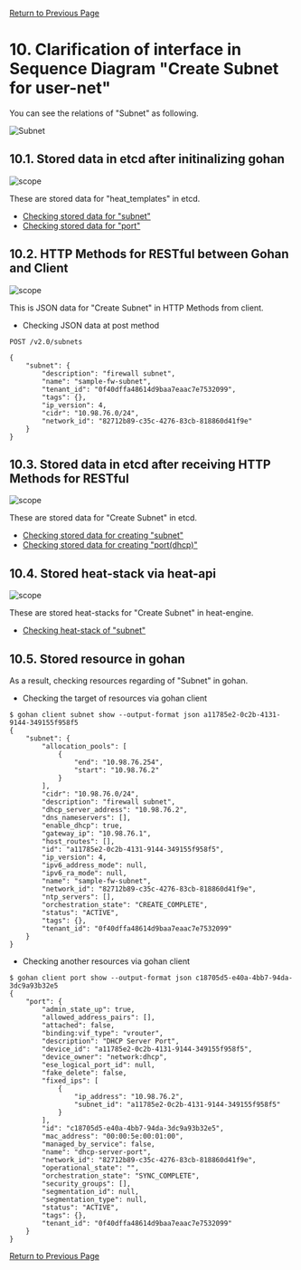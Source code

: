 [Return to Previous Page](00_fire_wall.md)

# 10. Clarification of interface in Sequence Diagram "Create Subnet for user-net"
You can see the relations of "Subnet" as following.

![Subnet](resource/gohan_investigate_for_firewall.011.png)


## 10.1. Stored data in etcd after initinalizing gohan

![scope](../images/ESI_Sequence_diagram.002.png)

These are stored data for "heat_templates" in etcd.

* [Checking stored data for "subnet"](../heat_template/subnet.md)
* [Checking stored data for "port"](../heat_template/port.md)



## 10.2. HTTP Methods for RESTful between Gohan and Client

![scope](../images/ESI_Sequence_diagram.003.png)

This is JSON data for "Create Subnet" in HTTP Methods from client.

* Checking JSON data at post method
```
POST /v2.0/subnets
```
```
{
    "subnet": {
        "description": "firewall subnet",
        "name": "sample-fw-subnet",
        "tenant_id": "0f40dffa48614d9baa7eaac7e7532099",
        "tags": {},
        "ip_version": 4,
        "cidr": "10.98.76.0/24",
        "network_id": "82712b89-c35c-4276-83cb-818860d41f9e"
    }
}
```



## 10.3. Stored data in etcd after receiving HTTP Methods for RESTful

![scope](../images/ESI_Sequence_diagram.004.png)

These are stored data for "Create Subnet" in etcd.

* [Checking stored data for creating "subnet"](stored_in_etcd/CreateSubnet3_01.md)
* [Checking stored data for creating "port(dhcp)"](stored_in_etcd/CreateSubnet3_02.md)



## 10.4. Stored heat-stack via heat-api

![scope](../images/ESI_Sequence_diagram.005.png)

These are stored heat-stacks for "Create Subnet" in heat-engine.

* [Checking heat-stack of "subnet"](heat-stack/CreateSubnet3_01.md)



## 10.5. Stored resource in gohan
As a result, checking resources regarding of "Subnet" in gohan.

* Checking the target of resources via gohan client
```
$ gohan client subnet show --output-format json a11785e2-0c2b-4131-9144-349155f958f5
{
    "subnet": {
        "allocation_pools": [
            {
                "end": "10.98.76.254",
                "start": "10.98.76.2"
            }
        ],
        "cidr": "10.98.76.0/24",
        "description": "firewall subnet",
        "dhcp_server_address": "10.98.76.2",
        "dns_nameservers": [],
        "enable_dhcp": true,
        "gateway_ip": "10.98.76.1",
        "host_routes": [],
        "id": "a11785e2-0c2b-4131-9144-349155f958f5",
        "ip_version": 4,
        "ipv6_address_mode": null,
        "ipv6_ra_mode": null,
        "name": "sample-fw-subnet",
        "network_id": "82712b89-c35c-4276-83cb-818860d41f9e",
        "ntp_servers": [],
        "orchestration_state": "CREATE_COMPLETE",
        "status": "ACTIVE",
        "tags": {},
        "tenant_id": "0f40dffa48614d9baa7eaac7e7532099"
    }
}
```
* Checking another resources via gohan client
```
$ gohan client port show --output-format json c18705d5-e40a-4bb7-94da-3dc9a93b32e5
{
    "port": {
        "admin_state_up": true,
        "allowed_address_pairs": [],
        "attached": false,
        "binding:vif_type": "vrouter",
        "description": "DHCP Server Port",
        "device_id": "a11785e2-0c2b-4131-9144-349155f958f5",
        "device_owner": "network:dhcp",
        "ese_logical_port_id": null,
        "fake_delete": false,
        "fixed_ips": [
            {
                "ip_address": "10.98.76.2",
                "subnet_id": "a11785e2-0c2b-4131-9144-349155f958f5"
            }
        ],
        "id": "c18705d5-e40a-4bb7-94da-3dc9a93b32e5",
        "mac_address": "00:00:5e:00:01:00",
        "managed_by_service": false,
        "name": "dhcp-server-port",
        "network_id": "82712b89-c35c-4276-83cb-818860d41f9e",
        "operational_state": "",
        "orchestration_state": "SYNC_COMPLETE",
        "security_groups": [],
        "segmentation_id": null,
        "segmentation_type": null,
        "status": "ACTIVE",
        "tags": {},
        "tenant_id": "0f40dffa48614d9baa7eaac7e7532099"
    }
}
```

[Return to Previous Page](00_fire_wall.md)
